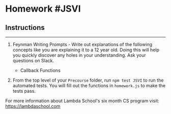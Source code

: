 # Homework #JSVI

## Instructions

---

1. Feynman Writing Prompts - Write out explanations of the following concepts like you are explaining it to a 12 year old. Doing this will help you quickly discover any holes in your understanding. Ask your questions on Slack.

   - Callback Functions

2. From the top level of your `Precourse` folder, run `npm test JSVI` to run the automated tests. You will fill out the functions in `homework.js` to make the tests pass.

For more information about Lambda School's six month CS program visit: https://lambdaschool.com
